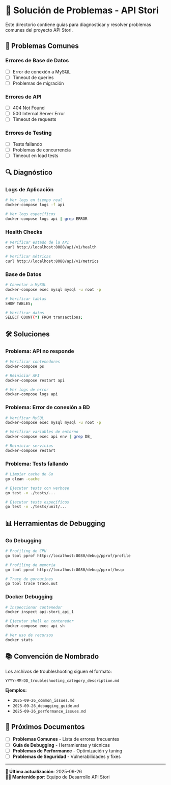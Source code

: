 # 🔧 Solución de Problemas - API Stori

Este directorio contiene guías para diagnosticar y resolver problemas comunes del proyecto API Stori.

## 🚨 Problemas Comunes

### **Errores de Base de Datos**
- [ ] Error de conexión a MySQL
- [ ] Timeout de queries
- [ ] Problemas de migración

### **Errores de API**
- [ ] 404 Not Found
- [ ] 500 Internal Server Error
- [ ] Timeout de requests

### **Errores de Testing**
- [ ] Tests fallando
- [ ] Problemas de concurrencia
- [ ] Timeout en load tests

## 🔍 Diagnóstico

### **Logs de Aplicación**
```bash
# Ver logs en tiempo real
docker-compose logs -f api

# Ver logs específicos
docker-compose logs api | grep ERROR
```

### **Health Checks**
```bash
# Verificar estado de la API
curl http://localhost:8080/api/v1/health

# Verificar métricas
curl http://localhost:8080/api/v1/metrics
```

### **Base de Datos**
```bash
# Conectar a MySQL
docker-compose exec mysql mysql -u root -p

# Verificar tablas
SHOW TABLES;

# Verificar datos
SELECT COUNT(*) FROM transactions;
```

## 🛠️ Soluciones

### **Problema: API no responde**
```bash
# Verificar contenedores
docker-compose ps

# Reiniciar API
docker-compose restart api

# Ver logs de error
docker-compose logs api
```

### **Problema: Error de conexión a BD**
```bash
# Verificar MySQL
docker-compose exec mysql mysql -u root -p

# Verificar variables de entorno
docker-compose exec api env | grep DB_

# Reiniciar servicios
docker-compose restart
```

### **Problema: Tests fallando**
```bash
# Limpiar cache de Go
go clean -cache

# Ejecutar tests con verbose
go test -v ./tests/...

# Ejecutar tests específicos
go test -v ./tests/unit/...
```

## 📊 Herramientas de Debugging

### **Go Debugging**
```bash
# Profiling de CPU
go tool pprof http://localhost:8080/debug/pprof/profile

# Profiling de memoria
go tool pprof http://localhost:8080/debug/pprof/heap

# Trace de goroutines
go tool trace trace.out
```

### **Docker Debugging**
```bash
# Inspeccionar contenedor
docker inspect api-stori_api_1

# Ejecutar shell en contenedor
docker-compose exec api sh

# Ver uso de recursos
docker stats
```

## 📚 Convención de Nombrado

Los archivos de troubleshooting siguen el formato:
```
YYYY-MM-DD_troubleshooting_category_description.md
```

**Ejemplos:**
- `2025-09-26_common_issues.md`
- `2025-09-26_debugging_guide.md`
- `2025-09-26_performance_issues.md`

## 🎯 Próximos Documentos

- [ ] **Problemas Comunes** - Lista de errores frecuentes
- [ ] **Guía de Debugging** - Herramientas y técnicas
- [ ] **Problemas de Performance** - Optimización y tuning
- [ ] **Problemas de Seguridad** - Vulnerabilidades y fixes

---

**📅 Última actualización**: 2025-09-26  
**👨‍💻 Mantenido por**: Equipo de Desarrollo API Stori
